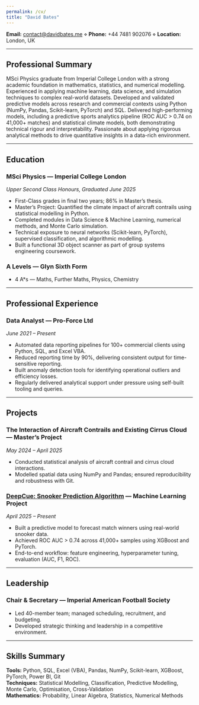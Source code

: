 ```yaml
---
permalink: /cv/
title: "David Bates"
---
```


**Email:** [contact@davidbates.me](mailto:contact@davidbates.me) ⋄ **Phone:** +44 7481 902076 ⋄ **Location:** London, UK  

---

## **Professional Summary**
MSci Physics graduate from Imperial College London with a strong academic foundation in mathematics, statistics, and numerical modelling. Experienced in applying machine learning, data science, and simulation techniques to complex real-world datasets. Developed and validated predictive models across research and commercial contexts using Python (NumPy, Pandas, Scikit-learn, PyTorch) and SQL. Delivered high-performing models, including a predictive sports analytics pipeline (ROC AUC > 0.74 on 41,000+ matches) and statistical climate models, both demonstrating technical rigour and interpretability. Passionate about applying rigorous analytical methods to drive quantitative insights in a data-rich environment.

---

## **Education**

### **MSci Physics — Imperial College London**  
*Upper Second Class Honours, Graduated June 2025*  
- First-Class grades in final two years; 86% in Master’s thesis.  
- Master’s Project: Quantified the climate impact of aircraft contrails using statistical modelling in Python.  
- Completed modules in Data Science & Machine Learning, numerical methods, and Monte Carlo simulation.  
- Technical exposure to neural networks (Scikit-learn, PyTorch), supervised classification, and algorithmic modelling.  
- Built a functional 3D object scanner as part of group systems engineering coursework.  

### **A Levels — Glyn Sixth Form**  
- 4 A*s — Maths, Further Maths, Physics, Chemistry  

---

## **Professional Experience**

### **Data Analyst — Pro-Force Ltd**  
*June 2021 – Present*  
- Automated data reporting pipelines for 100+ commercial clients using Python, SQL, and Excel VBA.  
- Reduced reporting time by 90%, delivering consistent output for time-sensitive reporting.  
- Built anomaly detection tools for identifying operational outliers and efficiency losses.  
- Regularly delivered analytical support under pressure using self-built tooling and queries.  

---

## **Projects**

### **The Interaction of Aircraft Contrails and Existing Cirrus Cloud — Master’s Project**  
*May 2024 – April 2025*  
- Conducted statistical analysis of aircraft contrail and cirrus cloud interactions.  
- Modelled spatial data using NumPy and Pandas; ensured reproducibility and robustness with Git.  

### [**DeepCue: Snooker Prediction Algorithm**](https://davidbates.me/deepcue/) — Machine Learning Project  
*April 2025 – Present*  
- Built a predictive model to forecast match winners using real-world snooker data.  
- Achieved ROC AUC > 0.74 across 41,000+ samples using XGBoost and PyTorch.  
- End-to-end workflow: feature engineering, hyperparameter tuning, evaluation (AUC, F1, ROC).  

---

## **Leadership**

### **Chair & Secretary — Imperial American Football Society**  
- Led 40-member team; managed scheduling, recruitment, and budgeting.  
- Developed strategic thinking and leadership in a competitive environment.  

---

## **Skills Summary**
**Tools:** Python, SQL, Excel (VBA), Pandas, NumPy, Scikit-learn, XGBoost, PyTorch, Power BI, Git  
**Techniques:** Statistical Modelling, Classification, Predictive Modelling, Monte Carlo, Optimisation, Cross-Validation  
**Mathematics:** Probability, Linear Algebra, Statistics, Numerical Methods  
